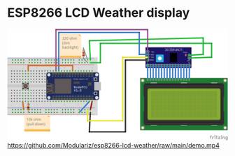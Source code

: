 # ESP8266 LCD Weather display
![diagram](Weather_bb.png)
https://github.com/Modulariz/esp8266-lcd-weather/raw/main/demo.mp4
